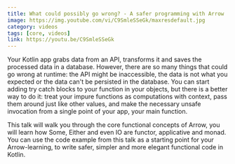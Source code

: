 ```yaml
---
title: What could possibly go wrong? - A safer programming with Arrow
image: https://img.youtube.com/vi/C9SmleSSeGk/maxresdefault.jpg
category: videos
tags: [core, videos]
link: https://youtu.be/C9SmleSSeGk
---
```

Your Kotlin app grabs data from an API, transforms it and saves the processed data in a database. However, there are so many things that could go wrong at runtime: the API might be inaccessible, the data is not what you expected or the data can't be persisted in the database. You can start adding try catch blocks to your function in your objects, but there is a better way to do it: treat your impure functions as computations with context, pass them around just like other values, and make the necessary unsafe invocation from a single point of your app, your main function.

This talk will walk you through the core functional concepts of Arrow, you will learn how Some, Either and even IO are functor, applicative and monad. You can use the code example from this talk as a starting point for your Arrow-learning, to write safer, simpler and more elegant functional code in Kotlin.

